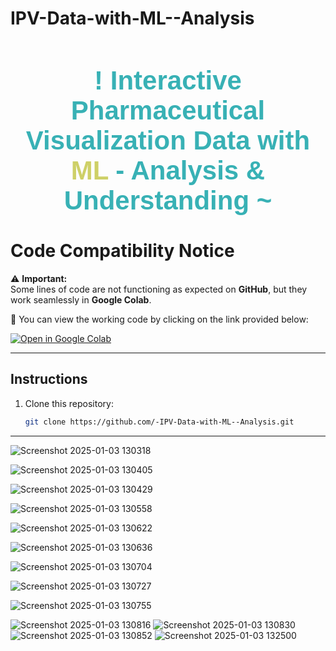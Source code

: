 # IPV-Data-with-ML--Analysis

<h1 style="text-align: center; font-size: 3em; color: #38B1B5; font-family: 'Arial', sans-serif;">
   ! Interactive Pharmaceutical Visualization Data with <span style="color: #CED067;">ML</span> - Analysis & Understanding ~
</h1>



# Code Compatibility Notice

⚠️ **Important:**  
Some lines of code are not functioning as expected on **GitHub**, but they work seamlessly in **Google Colab**.  

🔗 You can view the working code by clicking on the link provided below:  

[![Open in Google Colab](https://colab.research.google.com/assets/colab-badge.svg)](https://colab.research.google.com/drive/1QdSrhu_ULj6yMJ-lOg7BAmc1PKO9q1tZ?usp=sharing)

---

## Instructions
1. Clone this repository:
   ```bash
   git clone https://github.com/-IPV-Data-with-ML--Analysis.git


---

![Screenshot 2025-01-03 130318](https://github.com/user-attachments/assets/ba4dbfb2-d03f-49b9-88b8-68024119f440)



![Screenshot 2025-01-03 130405](https://github.com/user-attachments/assets/d4a5a888-48d7-4f94-9ecc-448d415b81cd)





![Screenshot 2025-01-03 130429](https://github.com/user-attachments/assets/6186deb2-e4de-44b4-8409-4ff0a989922f)





![Screenshot 2025-01-03 130558](https://github.com/user-attachments/assets/0cd98717-7001-414a-824e-da4b37f26942)




![Screenshot 2025-01-03 130622](https://github.com/user-attachments/assets/a53f1086-9d6a-47b8-8a5e-bbf70ea9951e)




![Screenshot 2025-01-03 130636](https://github.com/user-attachments/assets/eb6580dd-3e8a-4acf-8bfd-d9743d3b16e0)



![Screenshot 2025-01-03 130704](https://github.com/user-attachments/assets/21ddc1d1-a9a4-46e4-8f61-bb353a9b326c)




![Screenshot 2025-01-03 130727](https://github.com/user-attachments/assets/088832f1-cfe1-421c-97fb-fcd82e0f0201)



![Screenshot 2025-01-03 130755](https://github.com/user-attachments/assets/f75984fe-d0f2-477f-ae63-12f849270a53)

![Screenshot 2025-01-03 130816](https://github.com/user-attachments/assets/18e5bdf6-ef0e-4f59-86b1-4dc0f344a003)
![Screenshot 2025-01-03 130830](https://github.com/user-attachments/assets/c39ded83-144b-41c8-b783-49cecfd4f767)
![Screenshot 2025-01-03 130852](https://github.com/user-attachments/assets/52b49212-2612-4914-a04d-2d6c98a4e026)
![Screenshot 2025-01-03 132500](https://github.com/user-attachments/assets/e65983af-78b8-4055-9cf5-746d32fc0026)
